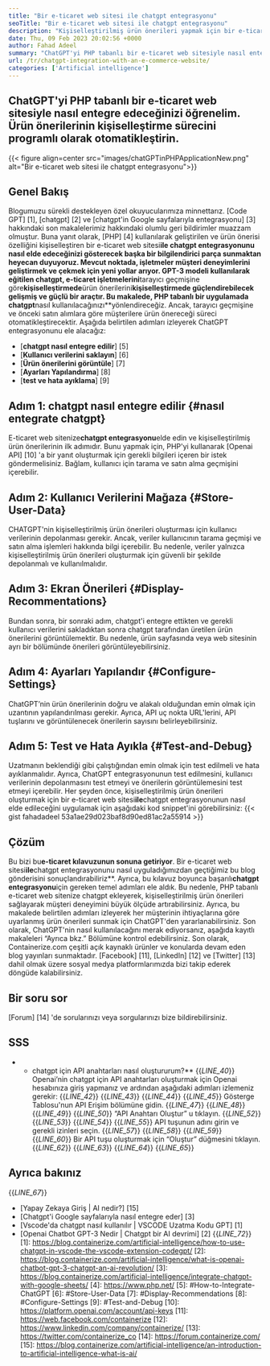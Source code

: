 ```yaml
---
title: "Bir e-ticaret web sitesi ile chatgpt entegrasyonu" 
seoTitle: "Bir e-ticaret web sitesi ile chatgpt entegrasyonu" 
description: "Kişiselleştirilmiş ürün önerileri yapmak için bir e-ticaret web sitesi ile chatgpt entegrasyonunun nasıl elde edileceğini öğrenmek için bu e-ticaret kılavuzunu izleyin." 
date: Thu, 09 Feb 2023 20:02:56 +0000
author: Fahad Adeel
summary: "ChatGPT'yi PHP tabanlı bir e-ticaret web sitesiyle nasıl entegre edeceğinizi öğrenelim. Ürün önerilerinin kişiselleştirme sürecini programlı olarak otomatikleştirin." 
url: /tr/chatgpt-integration-with-an-e-commerce-website/
categories: ['Artificial intelligence']
---
```


## ChatGPT'yi PHP tabanlı bir e-ticaret web sitesiyle nasıl entegre edeceğinizi öğrenelim. Ürün önerilerinin kişiselleştirme sürecini programlı olarak otomatikleştirin.

{{< figure align=center src="images/chatGPTinPHPApplicationNew.png" alt="Bir e-ticaret web sitesi ile chatgpt entegrasyonu">}}


## Genel Bakış
Blogumuzu sürekli destekleyen özel okuyucularımıza minnettarız. [Code GPT] [1], [chatgpt] [2] ve [chatgpt'in Google sayfalarıyla entegrasyonu] [3] hakkındaki son makalelerimiz hakkındaki olumlu geri bildirimler muazzam olmuştur. Buna yanıt olarak, [PHP] [4] kullanılarak geliştirilen ve ürün önerisi özelliğini kişiselleştiren bir e-ticaret web sitesi**ile chatgpt entegrasyonunu nasıl elde edeceğinizi gösterecek başka bir bilgilendirici parça sunmaktan heyecan duyuyoruz.
Mevcut noktada, işletmeler müşteri deneyimlerini geliştirmek ve çekmek için yeni yollar arıyor. GPT-3 modeli kullanılarak eğitilen chatgpt, e-ticaret işletmelerini**tarayıcı geçmişine göre**kişiselleştirmede**ürün önerilerini**kişiselleştirmede güçlendirebilecek gelişmiş ve güçlü bir araçtır. Bu makalede, PHP tabanlı bir uygulamada chatgpt**nasıl kullanılacağınızı**yönlendireceğiz. Ancak, tarayıcı geçmişine ve önceki satın alımlara göre müşterilere ürün önereceği süreci otomatikleştirecektir.
Aşağıda belirtilen adımları izleyerek ChatGPT entegrasyonunu ele alacağız:
* [**chatgpt nasıl entegre edilir**] [5]
* [**Kullanıcı verilerini saklayın**] [6]
* [**Ürün önerilerini görüntüle**] [7]
* [**Ayarları Yapılandırma**] [8]
* [**test ve hata ayıklama**] [9]

## Adım 1: chatgpt nasıl entegre edilir {#nasıl entegrate chatgpt}
E-ticaret web sitenize**chatgpt entegrasyonu**elde edin ve kişiselleştirilmiş ürün önerilerinin ilk adımıdır. Bunu yapmak için, PHP'yi kullanarak [Openai API] [10] 'a bir yanıt oluşturmak için gerekli bilgileri içeren bir istek göndermelisiniz. Bağlam, kullanıcı için tarama ve satın alma geçmişini içerebilir.

## Adım 2: Kullanıcı Verilerini Mağaza {#Store-User-Data}
CHATGPT'nin kişiselleştirilmiş ürün önerileri oluşturması için kullanıcı verilerinin depolanması gerekir. Ancak, veriler kullanıcının tarama geçmişi ve satın alma işlemleri hakkında bilgi içerebilir. Bu nedenle, veriler yalnızca kişiselleştirilmiş ürün önerileri oluşturmak için güvenli bir şekilde depolanmalı ve kullanılmalıdır.

## Adım 3: Ekran Önerileri {#Display-Recommentations}
Bundan sonra, bir sonraki adım, chatgpt'i entegre ettikten ve gerekli kullanıcı verilerini sakladıktan sonra chatgpt tarafından üretilen ürün önerilerini görüntülemektir. Bu nedenle, ürün sayfasında veya web sitesinin ayrı bir bölümünde önerileri görüntüleyebilirsiniz.

## Adım 4: Ayarları Yapılandır {#Configure-Settings}
ChatGPT’nin ürün önerilerinin doğru ve alakalı olduğundan emin olmak için uzantının yapılandırılması gerekir. Ayrıca, API uç nokta URL'lerini, API tuşlarını ve görüntülenecek önerilerin sayısını belirleyebilirsiniz.

## Adım 5: Test ve Hata Ayıkla {#Test-and-Debug}
Uzatmanın beklendiği gibi çalıştığından emin olmak için test edilmeli ve hata ayıklanmalıdır. Ayrıca, ChatGPT entegrasyonunun test edilmesini, kullanıcı verilerinin depolanmasını test etmeyi ve önerilerin görüntülemesini test etmeyi içerebilir.
Her şeyden önce, kişiselleştirilmiş ürün önerileri oluşturmak için bir e-ticaret web sitesi**ile**chatgpt entegrasyonunun nasıl elde edileceğini uygulamak için aşağıdaki kod snippet'ini görebilirsiniz:
{{< gist fahadadeel 53a1ae29d023baf8d90ed81ac2a55914 >}}

## Çözüm
Bu bizi bu**e-ticaret kılavuzunun sonuna getiriyor**. Bir e-ticaret web sitesi**ile**chatgpt entegrasyonunu nasıl uyguladığımızdan geçtiğimiz bu blog gönderisini sonuçlandırabiliriz**. Ayrıca, bu kılavuz boyunca başarılı**chatgpt entegrasyonu**için gereken temel adımları ele aldık. Bu nedenle, PHP tabanlı e-ticaret web sitenize chatgpt ekleyerek, kişiselleştirilmiş ürün önerileri sağlayarak müşteri deneyimini büyük ölçüde artırabilirsiniz. Ayrıca, bu makalede belirtilen adımları izleyerek her müşterinin ihtiyaçlarına göre uyarlanmış ürün önerileri sunmak için ChatGPT'den yararlanabilirsiniz. Son olarak, ChatGPT'nin nasıl kullanılacağını merak ediyorsanız, aşağıda kayıtlı makaleleri “Ayrıca bkz.” Bölümüne kontrol edebilirsiniz.
Son olarak, Containerize.com çeşitli açık kaynaklı ürünler ve konularda devam eden blog yayınları sunmaktadır. [Facebook] [11], [LinkedIn] [12] ve [Twitter] [13] dahil olmak üzere sosyal medya platformlarımızda bizi takip ederek döngüde kalabilirsiniz.

## Bir soru sor
[Forum] [14] 'de sorularınızı veya sorgularınızı bize bildirebilirsiniz.

## SSS
* * chatgpt için API anahtarları nasıl oluştururum?**
{{_LINE_40_}}
  Openai’nin chatgpt için API anahtarları oluşturmak için Openai hesabınıza giriş yapmanız ve ardından aşağıdaki adımları izlemeniz gerekir:
{{_LINE_42_}}
{{_LINE_43_}}
{{_LINE_44_}}
{{_LINE_45_}}
      Gösterge Tablosu'nun API Erişim bölümüne gidin.
{{_LINE_47_}}
{{_LINE_48_}}
{{_LINE_49_}}
{{_LINE_50_}}
      “API Anahtarı Oluştur” u tıklayın.
{{_LINE_52_}}
{{_LINE_53_}}
{{_LINE_54_}}
{{_LINE_55_}}
      API tuşunun adını girin ve gerekli izinleri seçin.
{{_LINE_57_}}
{{_LINE_58_}}
{{_LINE_59_}}
{{_LINE_60_}}
      Bir API tuşu oluşturmak için “Oluştur” düğmesini tıklayın.
{{_LINE_62_}}
{{_LINE_63_}}
{{_LINE_64_}}
{{_LINE_65_}}

## Ayrıca bakınız
{{_LINE_67_}}
  * [Yapay Zekaya Giriş | AI nedir?] [15]
  * [Chatgpt'i Google sayfalarıyla nasıl entegre eder] [3]
  * [Vscode'da chatgpt nasıl kullanılır | VSCODE Uzatma Kodu GPT] [1]
  * [Openai Chatbot GPT-3 Nedir | Chatgpt bir AI devrimi] [2]
{{_LINE_72_}}
[1]: https://blog.containerize.com/artificial-intelligence/how-to-use-chatgpt-in-vscode-the-vscode-extension-codegpt/
[2]: https://blog.containerize.com/artificial-intelligence/what-is-openai-chatbot-gpt-3-chatgpt-an-ai-revolution/
[3]: https://blog.containerize.com/artificial-intelligence/integrate-chatgpt-with-google-sheets/
[4]: https://www.php.net/
[5]: #How-to-Integrate-ChatGPT
[6]: #Store-User-Data
[7]: #Display-Recommendations
[8]: #Configure-Settings
[9]: #Test-and-Debug
[10]: https://platform.openai.com/account/api-keys
[11]: https://web.facebook.com/containerize
[12]: https://www.linkedin.com/company/containerize/
[13]: https://twitter.com/containerize_co
[14]: https://forum.containerize.com/
[15]: https://blog.containerize.com/artificial-intelligence/an-introduction-to-artificial-intelligence-what-is-ai/
